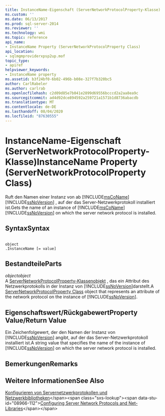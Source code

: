```yaml
---
title: InstanceName-Eigenschaft (ServerNetworkProtocolProperty-Klasse) | Microsoft-Dokumentation
ms.custom: ''
ms.date: 06/13/2017
ms.prod: sql-server-2014
ms.reviewer: ''
ms.technology: wmi
ms.topic: reference
api_name:
- InstanceName Property (ServerNetworkProtocolProperty Class)
api_location:
- sqlmgmproviderxpsp2up.mof
topic_type:
- apiref
helpviewer_keywords:
- InstanceName property
ms.assetid: b3f24bf0-6b02-496b-b08e-327f7b320bc5
author: CarlRabeler
ms.author: carlrab
ms.openlocfilehash: c2d09d85e7b041e2899d69556bcccd2a2aa8ea9c
ms.sourcegitcommit: ad4d92dce894592a259721a1571b1d8736abacdb
ms.translationtype: MT
ms.contentlocale: de-DE
ms.lasthandoff: 08/04/2020
ms.locfileid: "87630555"
---
```

# <a name="instancename-property-servernetworkprotocolproperty-class"></a><span data-ttu-id="08966-102">InstanceName-Eigenschaft (ServerNetworkProtocolProperty-Klasse)</span><span class="sxs-lookup"><span data-stu-id="08966-102">InstanceName Property (ServerNetworkProtocolProperty Class)</span></span>
  <span data-ttu-id="08966-103">Ruft den Namen einer Instanz von ab [!INCLUDE[msCoName](../../../includes/msconame-md.md)] [!INCLUDE[ssNoVersion](../../../includes/ssnoversion-md.md)] , auf der das Server-Netzwerkprotokoll installiert ist.</span><span class="sxs-lookup"><span data-stu-id="08966-103">Gets the name of an instance of [!INCLUDE[msCoName](../../../includes/msconame-md.md)] [!INCLUDE[ssNoVersion](../../../includes/ssnoversion-md.md)] on which the server network protocol is installed.</span></span>  
  
## <a name="syntax"></a><span data-ttu-id="08966-104">Syntax</span><span class="sxs-lookup"><span data-stu-id="08966-104">Syntax</span></span>  
  
```  
  
object  
.InstanceName [= value]  
```  
  
## <a name="parts"></a><span data-ttu-id="08966-105">Bestandteile</span><span class="sxs-lookup"><span data-stu-id="08966-105">Parts</span></span>  
 <span data-ttu-id="08966-106">*object*</span><span class="sxs-lookup"><span data-stu-id="08966-106">*object*</span></span>  
 <span data-ttu-id="08966-107">A [ServerNetworkProtocolProperty-Klassenobjekt](servernetworkprotocolproperty-class.md) , das ein Attribut des Netzwerkprotokolls in der Instanz von [!INCLUDE[ssNoVersion](../../../includes/ssnoversion-md.md)]darstellt.</span><span class="sxs-lookup"><span data-stu-id="08966-107">A [ServerNetworkProtocolProperty Class](servernetworkprotocolproperty-class.md) object that represents an attribute of the network protocol on the instance of [!INCLUDE[ssNoVersion](../../../includes/ssnoversion-md.md)].</span></span>  
  
## <a name="property-valuereturn-value"></a><span data-ttu-id="08966-108">Eigenschaftswert/Rückgabewert</span><span class="sxs-lookup"><span data-stu-id="08966-108">Property Value/Return Value</span></span>  
 <span data-ttu-id="08966-109">Ein Zeichenfolgewert, der den Namen der Instanz von [!INCLUDE[ssNoVersion](../../../includes/ssnoversion-md.md)] angibt, auf der das Server-Netzwerkprotokoll installiert ist.</span><span class="sxs-lookup"><span data-stu-id="08966-109">A string value that specifies the name of the instance of [!INCLUDE[ssNoVersion](../../../includes/ssnoversion-md.md)] on which the server network protocol is installed.</span></span>  
  
## <a name="remarks"></a><span data-ttu-id="08966-110">Bemerkungen</span><span class="sxs-lookup"><span data-stu-id="08966-110">Remarks</span></span>  
  
## <a name="see-also"></a><span data-ttu-id="08966-111">Weitere Informationen</span><span class="sxs-lookup"><span data-stu-id="08966-111">See Also</span></span>  
 <span data-ttu-id="08966-112">[Konfigurieren von Servernetzwerkprotokollen und Netzwerkbibliotheken](https://msdn.microsoft.com/library/ms177485\(v=sql.100\).aspx)</span><span class="sxs-lookup"><span data-stu-id="08966-112">[Configuring Server Network Protocols and Net-Libraries](https://msdn.microsoft.com/library/ms177485\(v=sql.100\).aspx)</span></span>  
  
  
